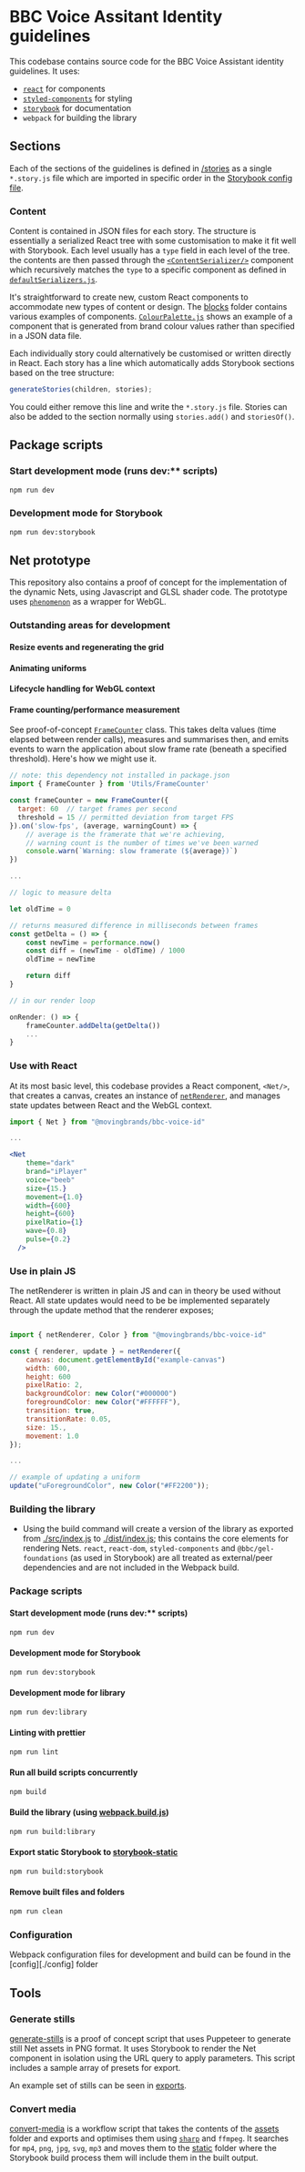 # BBC Voice Assitant Identity guidelines

This codebase contains source code for the BBC Voice Assistant identity guidelines. It uses:

- [`react`](https://github.com/facebook/react) for components
- [`styled-components`](https://github.com/styled-components/styled-components) for styling
- [`storybook`](https://storybook.js.org/) for documentation
- `webpack` for building the library

## Sections

Each of the sections of the guidelines is defined in [/stories](./stories) as a single `*.story.js` file which are imported in specific order in the [Storybook config file](./.storybook/config.js).

### Content

Content is contained in JSON files for each story. The structure is essentially a serialized React tree with some customisation to make it fit well with Storybook. Each level usually has a `type` field in each level of the tree. the contents are then passed through the [`<ContentSerializer/>`](./.storybook/components/ContentSerializer.js) component which recursively matches the `type` to a specific component as defined in [`defaultSerializers.js`](./.storybook/components/defaultSerializers.js).

It's straightforward to create new, custom React components to accommodate new types of content or design. The [blocks](./.storybook/components/blocks/) folder contains various examples of components. [`ColourPalette.js`](./.storybook/components/blocks/ColourPalette.js) shows an example of a component that is generated from brand colour values rather than specified in a JSON data file.

Each individually story could alternatively be customised or written directly in React. Each story has a line which automatically adds Storybook sections based on the tree structure:

```js
generateStories(children, stories);
```

You could either remove this line and write the `*.story.js` file. Stories can also be added to the section normally using `stories.add()` and `storiesOf()`.

## Package scripts

### Start development mode (runs dev:\*\* scripts)

```bash
npm run dev
```

### Development mode for Storybook

```bash
npm run dev:storybook
```

## Net prototype

This repository also contains a proof of concept for the implementation of the dynamic Nets, using Javascript and GLSL shader code. The prototype uses [`phenomenon`](https://github.com/vaneenige/phenomenon) as a wrapper for WebGL.

### Outstanding areas for development

#### Resize events and regenerating the grid

#### Animating uniforms

#### Lifecycle handling for WebGL context

#### Frame counting/performance measurement

See proof-of-concept [`FrameCounter`](./src/utils/FrameCounter.js) class. This takes delta values (time elapsed between render calls), measures and summarises then, and emits events to warn the application about slow frame rate (beneath a specified threshold). Here's how we might use it.

```js
// note: this dependency not installed in package.json
import { FrameCounter } from 'Utils/FrameCounter'

const frameCounter = new FrameCounter({
  target: 60  // target frames per second
  threshold = 15 // permitted deviation from target FPS
}).on('slow-fps', (average, warningCount) => {
    // average is the framerate that we're achieving,
    // warning count is the number of times we've been warned
    console.warn(`Warning: slow framerate (${average})`)
})

...

// logic to measure delta

let oldTime = 0

// returns measured difference in milliseconds between frames
const getDelta = () => {
    const newTime = performance.now()
    const diff = (newTime - oldTime) / 1000
    oldTime = newTime

    return diff
}

// in our render loop

onRender: () => {
    frameCounter.addDelta(getDelta())
    ...
}

```

### Use with React

At its most basic level, this codebase provides a React component, `<Net/>`, that creates a canvas, creates an instance of [`netRenderer`](./src/webgl/netRenderer.js), and manages state updates between React and the WebGL context.

```jsx
import { Net } from "@movingbrands/bbc-voice-id"

...

<Net
    theme="dark"
    brand="iPlayer"
    voice="beeb"
    size={15.}
    movement={1.0}
    width={600}
    height={600}
    pixelRatio={1}
    wave={0.8}
    pulse={0.2}
  />

```

### Use in plain JS

The netRenderer is written in plain JS and can in theory be used without React. All state updates would need to be be implemented separately through the update method that the renderer exposes;

```js

import { netRenderer, Color } from "@movingbrands/bbc-voice-id"

const { renderer, update } = netRenderer({
	canvas: document.getElementById("example-canvas")
	width: 600,
	height: 600
	pixelRatio: 2,
	backgroundColor: new Color("#000000")
	foregroundColor: new Color("#FFFFFF"),
	transition: true,
	transitionRate: 0.05,
	size: 15.,
	movement: 1.0
});

...

// example of updating a uniform
update("uForegroundColor", new Color("#FF2200"));

```

### Building the library

- Using the build command will create a version of the library as exported from [./src/index.js](./src/index.js) to [./dist/index.js](./dist/index.js); this contains the core elements for rendering Nets. `react`, `react-dom`, `styled-components` and `@bbc/gel-foundations` (as used in Storybook) are all treated as external/peer dependencies and are not included in the Webpack build.

### Package scripts

#### Start development mode (runs dev:\*\* scripts)

```bash
npm run dev
```

#### Development mode for Storybook

```bash
npm run dev:storybook
```

#### Development mode for library

```bash
npm run dev:library
```

#### Linting with prettier

```bash
npm run lint
```

#### Run all build scripts concurrently

```bash
npm build
```

#### Build the library (using [webpack.build.js](./config/webpack.build.js))

```bash
npm run build:library
```

#### Export static Storybook to [storybook-static](./storybook-static)

```bash
npm run build:storybook
```

#### Remove built files and folders

```bash
npm run clean
```

### Configuration

Webpack configuration files for development and build can be found in the [config][./config] folder

## Tools

### Generate stills

[generate-stills](./tools/generate-stills/index.js) is a proof of concept script that uses Puppeteer to generate still Net assets in PNG format. It uses Storybook to render the Net component in isolation using the URL query to apply parameters. This script includes a sample array of presets for export.

An example set of stills can be seen in [exports](./exports).

### Convert media

[convert-media](./tools/convert-media/index.js) is a workflow script that takes the contents of the [assets](./assets) folder and exports and optimises them using [`sharp`](https://sharp.pixelplumbing.com/) and `ffmpeg`. It searches for `mp4`, `png`, `jpg`, `svg`, `mp3` and moves them to the [static](./static) folder where the Storybook build process them will include them in the built output.
